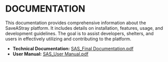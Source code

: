 # DOCUMENTATION
This documentation provides comprehensive information about the SaveAStray platform. It includes details on installation, features, usage, and development guidelines. The goal is to assist developers, shelters, and users in effectively utilizing and contributing to the platform.


- **Technical Documentation:** [SAS_Final Documentation.pdf](https://github.com/RockyBalbonys/SaveAStray/files/15400150/SAS_Final.Documentation.pdf)
- **User Manual:** [SAS_User Manual.pdf](https://github.com/RockyBalbonys/SaveAStray/files/15400151/SAS_User.Manual.pdf)
